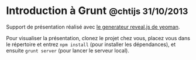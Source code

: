 # Introduction à Grunt <small>@chtijs 31/10/2013</small>

Support de présentation réalisé avec [le generateur reveal.js de yeoman](https://github.com/slara/generator-reveal).

Pour visualiser la présentation, clonez le projet chez vous, placez vous dans le répertoire et entrez ``npm install`` (pour installer les dépendances), et ensuite ``grunt server`` (pour lancer le serveur local).

